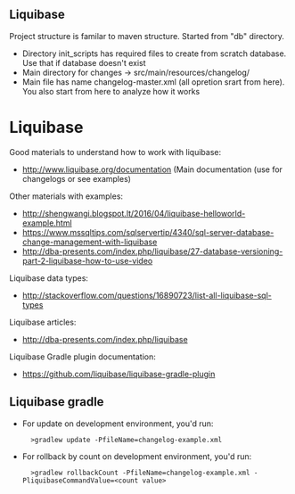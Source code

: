 Liquibase
---------------------------
Project structure is familar to maven structure. 
Started from "db" directory.
* Directory init_scripts has required files to create from scratch database. Use that if database doesn't exist
* Main directory for changes -> src/main/resources/changelog/
* Main file has name changelog-master.xml (all opretion srart from here). You also start from here to analyze how 
  it works

Liquibase
============================
Good materials to understand how to work with liquibase:
* http://www.liquibase.org/documentation (Main documentation (use for changelogs or see examples)

Other materials with examples:
* http://shengwangi.blogspot.lt/2016/04/liquibase-helloworld-example.html
* https://www.mssqltips.com/sqlservertip/4340/sql-server-database-change-management-with-liquibase
* http://dba-presents.com/index.php/liquibase/27-database-versioning-part-2-liquibase-how-to-use-video

Liquibase data types:
* http://stackoverflow.com/questions/16890723/list-all-liquibase-sql-types

Liquibase articles:
* http://dba-presents.com/index.php/liquibase

Liquibase Gradle plugin documentation:
* https://github.com/liquibase/liquibase-gradle-plugin

Liquibase gradle
--
* For update on development environment, you'd run:

        >gradlew update -PfileName=changelog-example.xml
        
* For rollback by count on development environment, you'd run:
        
        >gradlew rollbackCount -PfileName=changelog-example.xml -PliquibaseCommandValue=<count value>
        